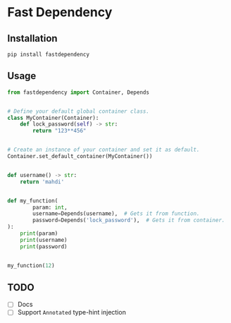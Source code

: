 # Fast Dependency

## Installation

`pip install fastdependency`

## Usage

```python
from fastdependency import Container, Depends


# Define your default global container class.
class MyContainer(Container):
    def lock_password(self) -> str:
        return "123**456"


# Create an instance of your container and set it as default.
Container.set_default_container(MyContainer())


def username() -> str:
    return 'mahdi'


def my_function(
        param: int,
        username=Depends(username),  # Gets it from function.
        password=Depends('lock_password'),  # Gets it from container.
):
    print(param)
    print(username)
    print(password)


my_function(12)
```

## TODO
- [ ] Docs
- [ ] Support `Annotated` type-hint injection
